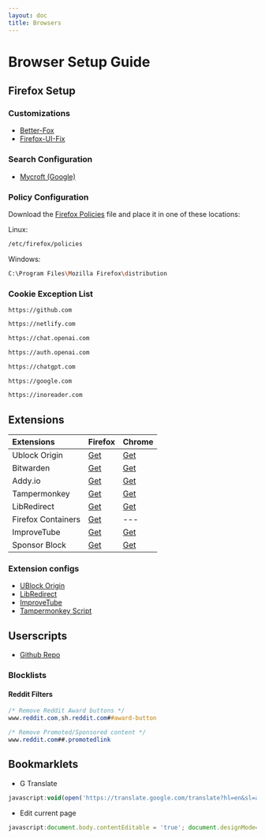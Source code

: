 ```yaml
---
layout: doc
title: Browsers
---
```

# Browser Setup Guide

## Firefox Setup
### Customizations
- [Better-Fox](https://github.com/yokoffing/Betterfox/blob/main/user.js)
- [Firefox-UI-Fix](https://github.com/black7375/Firefox-UI-Fix/releases/latest)

### Search Configuration 
- [Mycroft (Google)](https://mycroftproject.com/install.html?id=118251&basename=anti-google&icontype=ico&name=G)

### Policy Configuration
Download the [Firefox Policies](https://raw.githubusercontent.com/fynks/configs/main/browsers/configs/policies.json) file and place it in one of these locations:

Linux:
```bash
/etc/firefox/policies
```

Windows:
```bash
C:\Program Files\Mozilla Firefox\distribution
```

### Cookie Exception List

```
https://github.com
```

```txt
https://netlify.com
```

```txt
https://chat.openai.com
```

```txt
https://auth.openai.com
```

```txt
https://chatgpt.com
```

```txt
https://google.com
```

```txt
https://inoreader.com
```

## Extensions

| **Extensions**     | **Firefox**                                                                       | **Chrome**                                                                                                  |
| :----------------- | :-------------------------------------------------------------------------------- | :---------------------------------------------------------------------------------------------------------- |
| Ublock Origin      | [Get](https://addons.mozilla.org/en-GB/firefox/addon/ublock-origin/)              | [Get](https://chrome.google.com/webstore/detail/ublock-origin/cjpalhdlnbpafiamejdnhcphjbkeiagm)             |
| Bitwarden          | [Get](https://addons.mozilla.org/en-US/firefox/addon/bitwarden-password-manager/) | [Get](https://chrome.google.com/webstore/detail/bitwarden-free-password-m/nngceckbapebfimnlniiiahkandclblb) |
| Addy.io            | [Get](https://addons.mozilla.org/en-US/firefox/addon/addy_io/)                    | [Get](https://chrome.google.com/webstore/detail/addyio-anonymous-email-fo/iadbdpnoknmbdeolbapdackdcogdmjpe) |
| Tampermonkey       | [Get](https://addons.mozilla.org/en-US/firefox/addon/tampermonkey/)               | [Get](https://chrome.google.com/webstore/detail/tampermonkey/dhdgffkkebhmkfjojejmpbldmpobfkfo)              |
| LibRedirect        | [Get](https://addons.mozilla.org/firefox/addon/libredirect/)                      | [Get](https://libredirect.github.io/download_chromium.html)                                   |
| Firefox Containers | [Get](https://addons.mozilla.org/en-US/firefox/addon/multi-account-containers/)   | ---                                                                                                         |
| ImproveTube     | [Get](https://addons.mozilla.org/en-US/firefox/addon/youtube-addon/)               | [Get](https://chromewebstore.google.com/detail/improve-youtube-%F0%9F%8E%A7-for-yo/bnomihfieiccainjcjblhegjgglakjdd)                           |
| Sponsor Block      | [Get](https://addons.mozilla.org/en-US/firefox/addon/sponsorblock/)               | [Get](https://chrome.google.com/webstore/detail/mnjggcdmjocbbbhaepdhchncahnbgone)                           |

### Extension configs

- [UBlock Origin](https://raw.githubusercontent.com/fynks/configs/main/browsers/extensions/u_block_origin_configs.txt)
- [LibRedirect](https://raw.githubusercontent.com/fynks/configs/main/browsers/extensions/libredirect.json)
- [ImproveTube](https://raw.githubusercontent.com/fynks/configs/main/browsers/extensions/improvedtube.json)
- [Tampermonkey Script](https://raw.githubusercontent.com/fynks/configs/main/browsers/extensions/tampermonkey_scripts.zip)


## Userscripts
- [Github Repo](https://github.com/fynks/userscripts)

### Blocklists
#### Reddit Filters
```css
/* Remove Reddit Award buttons */
www.reddit.com,sh.reddit.com##award-button

/* Remove Promoted/Sponsored content */
www.reddit.com##.promotedlink
```

## Bookmarklets

- G Translate
``` js
javascript:void(open('https://translate.google.com/translate?hl=en&sl=auto&tl=en&u=' + encodeURIComponent(location.href)));
```
- Edit current page
```js
javascript:document.body.contentEditable = 'true'; document.designMode='on'; void 0
```
